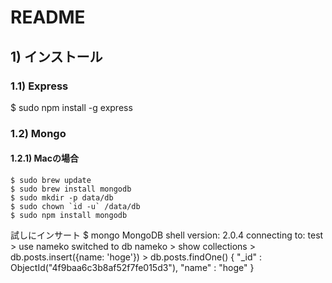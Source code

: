 README
======

## 1) インストール

### 1.1) Express
  $ sudo npm install -g express

### 1.2) Mongo

#### 1.2.1) Macの場合
    $ sudo brew update
    $ sudo brew install mongodb
    $ sudo mkdir -p data/db
    $ sudo chown `id -u` /data/db
    $ sudo npm install mongodb
  試しにインサート
    $ mongo
    MongoDB shell version: 2.0.4
    connecting to: test
    > use nameko
    switched to db nameko
    > show collections
    > db.posts.insert({name: 'hoge'})
    > db.posts.findOne()
    { "_id" : ObjectId("4f9baa6c3b8af52f7fe015d3"), "name" : "hoge" }
